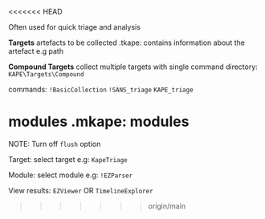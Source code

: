 <<<<<<< HEAD

Often used for quick triage and analysis

**Targets**
artefacts to be collected
.tkape: contains information about the artefact e.g path

**Compound Targets**
collect multiple targets with single command
directory:
`KAPE\Targets\Compound`

commands:
`!BasicCollection`
`!SANS_triage`
`KAPE_triage`


**modules**
.mkape: modules
=======
NOTE: Turn off `flush` option

Target: select target
e.g: `KapeTriage`

Module: select module
e.g: `!EZParser`

View results:
`EZViewer`
OR
`TimelineExplorer`

>>>>>>> origin/main
